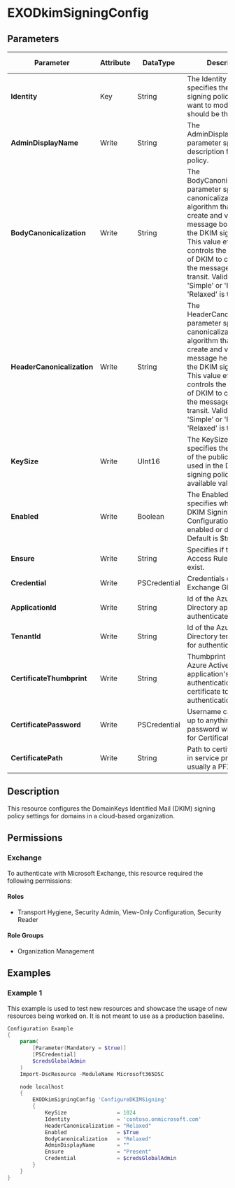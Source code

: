 ﻿# EXODkimSigningConfig

## Parameters

| Parameter | Attribute | DataType | Description | Allowed Values |
| --- | --- | --- | --- | --- |
| **Identity** | Key | String | The Identity parameter specifies the DKIM signing policy that you want to modify.  This should be the FQDN.  | |
| **AdminDisplayName** | Write | String | The AdminDisplayName parameter specifies a description for the policy. | |
| **BodyCanonicalization** | Write | String | The BodyCanonicalization parameter specifies the canonicalization algorithm that's used to create and verify the message body part of the DKIM signature. This value effectively controls the sensitivity of DKIM to changes to the message body in transit. Valid values are 'Simple' or 'Relaxed'.  'Relaxed' is the default. | `Simple`, `Relaxed` |
| **HeaderCanonicalization** | Write | String | The HeaderCanonicalization parameter specifies the canonicalization algorithm that's used to create and verify the message header part of the DKIM signature. This value effectively controls the sensitivity of DKIM to changes to the message headers in transit. Valid values are 'Simple' or 'Relaxed'.  'Relaxed' is the default. | `Simple`, `Relaxed` |
| **KeySize** | Write | UInt16 | The KeySize parameter specifies the size in bits of the public key that's used in the DKIM signing policy. The only available value is 1024. | `1024` |
| **Enabled** | Write | Boolean | The Enabled parameter specifies whether the DKIM Signing Configuration is enabled or disabled. Default is $true. | |
| **Ensure** | Write | String | Specifies if this Client Access Rule should exist. | `Present`, `Absent` |
| **Credential** | Write | PSCredential | Credentials of the Exchange Global Admin | |
| **ApplicationId** | Write | String | Id of the Azure Active Directory application to authenticate with. | |
| **TenantId** | Write | String | Id of the Azure Active Directory tenant used for authentication. | |
| **CertificateThumbprint** | Write | String | Thumbprint of the Azure Active Directory application's authentication certificate to use for authentication. | |
| **CertificatePassword** | Write | PSCredential | Username can be made up to anything but password will be used for CertificatePassword | |
| **CertificatePath** | Write | String | Path to certificate used in service principal usually a PFX file. | |

## Description

This resource configures the DomainKeys Identified Mail (DKIM) signing policy
settings for domains in a cloud-based organization.

## Permissions

### Exchange

To authenticate with Microsoft Exchange, this resource required the following permissions:

#### Roles

- Transport Hygiene, Security Admin, View-Only Configuration, Security Reader

#### Role Groups

- Organization Management

## Examples

### Example 1

This example is used to test new resources and showcase the usage of new resources being worked on.
It is not meant to use as a production baseline.

```powershell
Configuration Example
{
    param(
        [Parameter(Mandatory = $true)]
        [PSCredential]
        $credsGlobalAdmin
    )
    Import-DscResource -ModuleName Microsoft365DSC

    node localhost
    {
        EXODkimSigningConfig 'ConfigureDKIMSigning'
        {
            KeySize                = 1024
            Identity               = 'contoso.onmicrosoft.com'
            HeaderCanonicalization = "Relaxed"
            Enabled                = $True
            BodyCanonicalization   = "Relaxed"
            AdminDisplayName       = ""
            Ensure                 = "Present"
            Credential             = $credsGlobalAdmin
        }
    }
}
```


